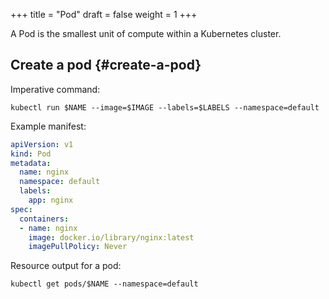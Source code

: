 +++
title = "Pod"
draft = false
weight = 1
+++

A Pod is the smallest unit of compute within a Kubernetes cluster.


## Create a pod {#create-a-pod}

Imperative command:

```shell
kubectl run $NAME --image=$IMAGE --labels=$LABELS --namespace=default
```

Example manifest:

```yaml { linenos=inline }
apiVersion: v1
kind: Pod
metadata:
  name: nginx
  namespace: default
  labels:
    app: nginx
spec:
  containers:
  - name: nginx
    image: docker.io/library/nginx:latest
    imagePullPolicy: Never
```

Resource output for a pod:

```shell
kubectl get pods/$NAME --namespace=default
```
